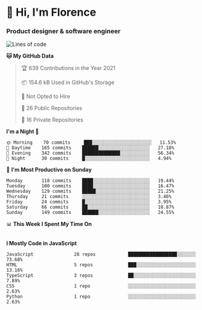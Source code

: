 <h1>👋 Hi, I'm Florence</h1>
<h3>Product designer & software engineer</h3>



<!--START_SECTION:waka-->
![Lines of code](https://img.shields.io/badge/From%20Hello%20World%20I%27ve%20Written-1%20Million%20lines%20of%20code-blue)

**🐱 My GitHub Data** 

> 🏆 639 Contributions in the Year 2021
 > 
> 📦 154.6 kB Used in GitHub's Storage 
 > 
> 🚫 Not Opted to Hire
 > 
> 📜 26 Public Repositories 
 > 
> 🔑 16 Private Repositories  
 > 
**I'm a Night 🦉** 

```text
🌞 Morning    70 commits     ███░░░░░░░░░░░░░░░░░░░░░░   11.53% 
🌆 Daytime    165 commits    ██████░░░░░░░░░░░░░░░░░░░   27.18% 
🌃 Evening    342 commits    ██████████████░░░░░░░░░░░   56.34% 
🌙 Night      30 commits     █░░░░░░░░░░░░░░░░░░░░░░░░   4.94%

```
📅 **I'm Most Productive on Sunday** 

```text
Monday       118 commits    ████░░░░░░░░░░░░░░░░░░░░░   19.44% 
Tuesday      100 commits    ████░░░░░░░░░░░░░░░░░░░░░   16.47% 
Wednesday    129 commits    █████░░░░░░░░░░░░░░░░░░░░   21.25% 
Thursday     21 commits     ░░░░░░░░░░░░░░░░░░░░░░░░░   3.46% 
Friday       24 commits     █░░░░░░░░░░░░░░░░░░░░░░░░   3.95% 
Saturday     66 commits     ██░░░░░░░░░░░░░░░░░░░░░░░   10.87% 
Sunday       149 commits    ██████░░░░░░░░░░░░░░░░░░░   24.55%

```


📊 **This Week I Spent My Time On** 

```text
```

**I Mostly Code in JavaScript** 

```text
JavaScript               28 repos            ██████████████████░░░░░░░   73.68% 
HTML                     5 repos             ███░░░░░░░░░░░░░░░░░░░░░░   13.16% 
TypeScript               3 repos             ██░░░░░░░░░░░░░░░░░░░░░░░   7.89% 
CSS                      1 repo              ░░░░░░░░░░░░░░░░░░░░░░░░░   2.63% 
Python                   1 repo              ░░░░░░░░░░░░░░░░░░░░░░░░░   2.63%

```



<!--END_SECTION:waka-->

